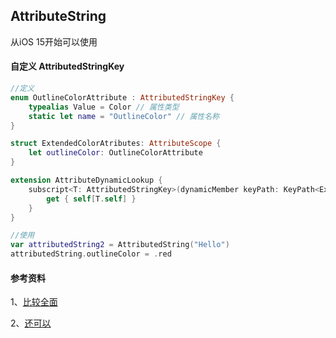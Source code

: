 ## AttributeString

从iOS 15开始可以使用

#### 自定义 AttributedStringKey

```swift
//定义
enum OutlineColorAttribute : AttributedStringKey {
    typealias Value = Color // 属性类型
    static let name = "OutlineColor" // 属性名称
}

struct ExtendedColorAtributes: AttributeScope {
    let outlineColor: OutlineColorAttribute
}

extension AttributeDynamicLookup {
    subscript<T: AttributedStringKey>(dynamicMember keyPath: KeyPath<ExtendedColorAtributes, T>) -> T {
        get { self[T.self] }
    }
}
```

```swift
//使用
var attributedString2 = AttributedString("Hello")
attributedString.outlineColor = .red
```

#### 参考资料

1、[比较全面](https://nilcoalescing.com/blog/AttributedStringAttributeScopes/)

2、[还可以](https://fatbobman.com/zh/posts/attributedstring/)